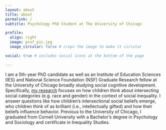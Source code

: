 ```yaml
---
layout: about
title: about
permalink: /
subtitle: Psychology PhD Student at The University of Chicago

profile:
  align: right
  image: prof_pic.jpg
  image_circular: false # crops the image to make it circular

social: true # includes social icons at the bottom of the page

---
```

I am a 5th-year PhD candidate as well as an Institute of Education Sciences (IES) and National Science Foundation (NSF) Graduate Research fellow at the University of Chicago broadly studying social cognitive development. Specifically, [my research](https://vanessa-lazaro.github.io/projects/) focuses on how children think about intersecting social categories (e.g. race and gender) in the context of social inequality. I answer questions like how children’s intersectional social beliefs emerge, who children think of as brilliant (i.e., intellectually gifted) and how their beliefs influence behavior. Previous to the University of Chicago, I graduated from Cornell University with a Bachelor’s degree in Psychology and Sociology and certificate in Inequality Studies.

